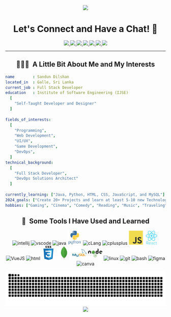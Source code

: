 <p align="center">
  <img src="https://capsule-render.vercel.app/api?type=waving&color=gradient&text=Hello!&height=100&section=header"/>
</p>

<h1 align="center">
  Let's Connect and Have a Chat! 💬
</h1>

<p align="center">
  <a href="https://www.linkedin.com/in/sandun-dilshan-a640b7272">
    <img height="50" src="https://user-images.githubusercontent.com/46517096/166973395-19676cd8-f8ec-4abf-83ff-da8243505b82.png"/>
  </a>
  <a href="mailto:sandundil2002@gmail.com">
    <img height="50" src="https://i.ibb.co/LDwnJNn/icons8-gmail-94.png"/>
  </a>
  <a href="https://wa.link/dg90zs">
    <img height="50" src="https://i.ibb.co/wBJ1rNC/icons8-whatsapp-64.png"/>
  </a>
  <a href="https://www.facebook.com/sandun.dilshan.10048?mibextid=ZbWKwL">
    <img height="50" src="https://i.ibb.co/bX1kmj1/icons8-facebook-64.png"/>
  </a>
  <a href="https://twitter.com/sandundil2002">
    <img height="50" src="https://user-images.githubusercontent.com/46517096/166974271-91dfa250-d70b-4cb9-8707-f1bda1b708c3.png"/>
  </a>
  <a href="https://msng.link/o?+94762357995=tg">
    <img height="50" src="https://i.ibb.co/nMp5Jd4/icons8-telegram-48.png"/>
  </a>
  <a href="https://www.tiktok.com/@sandun.dilshan4?is_from_webapp=1&sender_device=pc">
    <img height="50" src="https://i.ibb.co/P164pFr/icons8-tiktok-48.png"/>
  </a>
</p>

---

<h2 align="center"> 👨🏻‍💻 &nbsp;A Little Bit About Me and My Interests</h2>

```yaml
name        : Sandun Dilshan
located_in  : Galle, Sri Lanka
current_job : Full Stack Developer
education   : Institute of Software Engineering (IJSE)
  [
    "Self-Taught Developer and Designer"
  ]

fields_of_interests:
  [
    "Programming",
    "Web Development",
    "UI/UX",
    "Game Development",
    "DevOps",
  ]
technical_background:
  [
    "Full Stack Developer",
    "DevOps Solutions Architect"
  ]

currently_learning: ["Java, Python, HTML, CSS, JavaScript, and MySQL"]
2024_goals: ["Create 20+ Projects and learn at least 5-10 new Technologies."]
hobbies: ["Gaming", "Cinema", "Comedy", "Reading", "Music", "Traveling", "Cooking"]
```

<h2 align="center"> 🚀 &nbsp;Some Tools I Have Used and Learned</h2>
<p align="center">
  <img src="https://i.ibb.co/z2p33Gz/icons8-intellij-idea-48.png" alt="intellij" width="45" height="45"/>
  <img src="https://cdn.jsdelivr.net/gh/devicons/devicon/icons/vscode/vscode-original.svg" alt="vscode" width="45" height="45"/>
  <img src="https://i.ibb.co/VJxGn07/icons8-java-94.png" alt="java" width="45" height="45"/>
  <img src="https://raw.githubusercontent.com/devicons/devicon/master/icons/python/python-original-wordmark.svg" alt="python" width="45" height="45"/>
  <img src="https://cdn.jsdelivr.net/gh/devicons/devicon/icons/c/c-original.svg" alt="cLang" width="45" height="45"/>
  <img src="https://cdn.jsdelivr.net/gh/devicons/devicon/icons/cplusplus/cplusplus-original.svg" alt="cplusplus" width="45" height="45"/>
  <img src="https://raw.githubusercontent.com/devicons/devicon/master/icons/javascript/javascript-original.svg" alt="javascript" width="45" height="45" />
  <img src="https://raw.githubusercontent.com/devicons/devicon/master/icons/react/react-original-wordmark.svg" alt="react" width="45" height="45" />
  <img src="https://cdn.jsdelivr.net/gh/devicons/devicon/icons/vuejs/vuejs-original-wordmark.svg" alt="VueJS" width="45" height="45"/>
  <img src="https://cdn.jsdelivr.net/gh/devicons/devicon/icons/html5/html5-original.svg" alt="html" width="45" height="45"/>
  <img src="https://raw.githubusercontent.com/devicons/devicon/master/icons/css3/css3-original-wordmark.svg" alt="css3" width="45" height="45" />
  <img src="https://raw.githubusercontent.com/devicons/devicon/master/icons/mongodb/mongodb-original.svg" alt="mongodb" width="45" height="45" />
  <img src="https://raw.githubusercontent.com/devicons/devicon/master/icons/mysql/mysql-original-wordmark.svg" alt="mysql" width="45" height="45" />
  <img src="https://raw.githubusercontent.com/devicons/devicon/master/icons/nodejs/nodejs-original-wordmark.svg" alt="nodejs" width="45" height="45" />
  <img src="https://cdn.jsdelivr.net/gh/devicons/devicon/icons/linux/linux-original.svg" alt="linux" width="45" height="45"/>       
  <img src="https://cdn.jsdelivr.net/gh/devicons/devicon/icons/git/git-original.svg" alt="git" width="45" height="45"/>
  <img src="https://cdn.jsdelivr.net/gh/devicons/devicon/icons/bash/bash-original.svg" alt="bash" width="45" height="45"/>
  <img src="https://cdn.jsdelivr.net/gh/devicons/devicon/icons/figma/figma-original.svg" alt="figma" width="45" height="45"/>   
  <img src="https://i.ibb.co/5MJMqF4/icons8-canva-48.png" alt="canva" width="45" height="45"/>   
</p>
<p align="center">
  <img src="https://github.com/s-shemmee/s-shemmee/blob/output/github-contribution-grid-snake-dark.svg">
    <img src="https://capsule-render.vercel.app/api?type=waving&color=gradient&height=100&section=footer"/>
</p>
